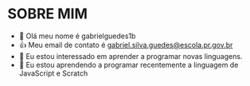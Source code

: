 # SOBRE MIM
- 👋 Olá meu nome é gabrielguedes1b
- 👍 Meu email de contato é gabriel.silva.guedes@escola.pr.gov.br
- 👀 Eu estou interessado em aprender a programar novas linguagens.
- 🌱 Eu estou aprendendo a programar recentemente a linguagem de JavaScript e Scratch
